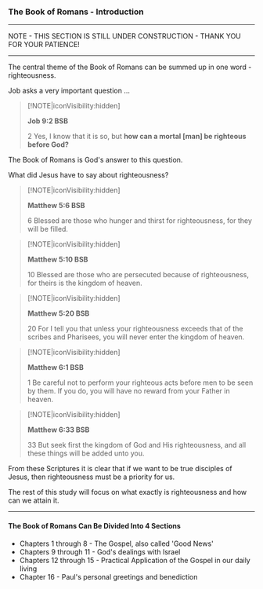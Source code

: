 
### The Book of Romans - Introduction
___

NOTE - THIS SECTION IS STILL UNDER CONSTRUCTION - THANK YOU FOR YOUR PATIENCE!
___

The central theme of the Book of Romans can be summed up in one word - righteousness.

Job asks a very important question ...

> [!NOTE|iconVisibility:hidden]  
>  
> **Job 9:2 BSB**  
>  
> 2 Yes, I know that it is so, but **how can a mortal [man] be righteous before God?**  
>  

The Book of Romans is God's answer to this question.

What did Jesus have to say about righteousness?

> [!NOTE|iconVisibility:hidden]  
>  
> **Matthew 5:6 BSB**  
>  
> 6 Blessed are those who hunger and thirst for righteousness, for they will be filled.  
>  

> [!NOTE|iconVisibility:hidden]  
> 
> **Matthew 5:10 BSB**  
> 
> 10 Blessed are those who are persecuted because of righteousness, for theirs is the kingdom of heaven.  
>  

> [!NOTE|iconVisibility:hidden]  
> 
> **Matthew 5:20 BSB**  
> 
> 20 For I tell you that unless your righteousness exceeds that of the scribes and Pharisees, you will never enter the kingdom of heaven.  
> 

> [!NOTE|iconVisibility:hidden]  
> 
> **Matthew 6:1 BSB**  
> 
> 1 Be careful not to perform your righteous acts before men to be seen by them.  If you do, you will have no reward from your Father in heaven.  
> 

> [!NOTE|iconVisibility:hidden]  
> 
> **Matthew 6:33 BSB**  
> 
> 33 But seek first the kingdom of God and His righteousness, and all these things will be added unto you.  
>  

From these Scriptures it is clear that if we want to be true disciples of Jesus, then righteousness must be a priority for us.

The rest of this study will focus on what exactly is righteousness and how can we attain it.

___


#### **The Book of Romans Can Be Divided Into 4 Sections**

* Chapters 1 through 8 - The Gospel, also called 'Good News'
* Chapters 9 through 11 - God's dealings with Israel
* Chapters 12 through 15 - Practical Application of the Gospel in our daily living
* Chapter 16 - Paul's personal greetings and benediction  
